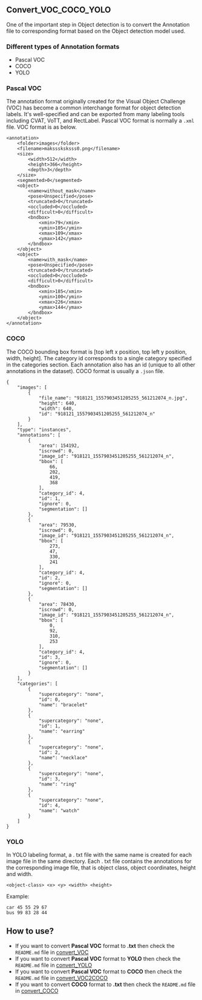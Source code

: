 ## Convert_VOC_COCO_YOLO

One of the important step in Object detection is to convert the Annotation file to corresponding format based on the Object detection model used.

### Different types of Annotation formats

- Pascal VOC
- COCO
- YOLO

### Pascal VOC

The annotation format originally created for the Visual Object Challenge (VOC) has become a common interchange format for object detection labels. It's well-specified and can be exported from many labeling tools including CVAT, VoTT, and RectLabel.
Pascal VOC format is normally a `.xml` file. VOC format is as below.

```
<annotation>
    <folder>images</folder>
    <filename>maksssksksss0.png</filename>
    <size>
        <width>512</width>
        <height>366</height>
        <depth>3</depth>
    </size>
    <segmented>0</segmented>
    <object>
        <name>without_mask</name>
        <pose>Unspecified</pose>
        <truncated>0</truncated>
        <occluded>0</occluded>
        <difficult>0</difficult>
        <bndbox>
            <xmin>79</xmin>
            <ymin>105</ymin>
            <xmax>109</xmax>
            <ymax>142</ymax>
        </bndbox>
    </object>
    <object>
        <name>with_mask</name>
        <pose>Unspecified</pose>
        <truncated>0</truncated>
        <occluded>0</occluded>
        <difficult>0</difficult>
        <bndbox>
            <xmin>185</xmin>
            <ymin>100</ymin>
            <xmax>226</xmax>
            <ymax>144</ymax>
        </bndbox>
    </object>
</annotation>
```

### COCO

The COCO bounding box format is [top left x position, top left y position, width, height]. The category id corresponds to a single category specified in the categories section. Each annotation also has an id (unique to all other annotations in the dataset).
COCO format is usually a `.json` file.

```
{
	"images": [
		{
			"file_name": "918121_1557903451205255_561212074_n.jpg",
			"height": 640,
			"width": 640,
			"id": "918121_1557903451205255_561212074_n"
		}
	],
	"type": "instances",
	"annotations": [
		{
			"area": 154192,
			"iscrowd": 0,
			"image_id": "918121_1557903451205255_561212074_n",
			"bbox": [
				66,
				202,
				419,
				368
			],
			"category_id": 4,
			"id": 1,
			"ignore": 0,
			"segmentation": []
		},
		{
			"area": 79530,
			"iscrowd": 0,
			"image_id": "918121_1557903451205255_561212074_n",
			"bbox": [
				273,
				47,
				330,
				241
			],
			"category_id": 4,
			"id": 2,
			"ignore": 0,
			"segmentation": []
		},
		{
			"area": 78430,
			"iscrowd": 0,
			"image_id": "918121_1557903451205255_561212074_n",
			"bbox": [
				0,
				92,
				310,
				253
			],
			"category_id": 4,
			"id": 3,
			"ignore": 0,
			"segmentation": []
		}
	],
	"categories": [
		{
			"supercategory": "none",
			"id": 0,
			"name": "bracelet"
		},
		{
			"supercategory": "none",
			"id": 1,
			"name": "earring"
		},
		{
			"supercategory": "none",
			"id": 2,
			"name": "necklace"
		},
		{
			"supercategory": "none",
			"id": 3,
			"name": "ring"
		},
		{
			"supercategory": "none",
			"id": 4,
			"name": "watch"
		}
	]
}
```

### YOLO

In YOLO labeling format, a . txt file with the same name is created for each image file in the same directory. Each . txt file contains the annotations for the corresponding image file, that is object class, object coordinates, height and width.

```
<object-class> <x> <y> <width> <height>
```

Example:

```
car 45 55 29 67
bus 99 83 28 44
```

## How to use?

- If you want to convert **Pascal VOC** format to **.txt** then check the `README.md` file in [convert_VOC](convert_VOC)
- If you want to convert **Pascal VOC** format to **YOLO** then check the `README.md` file in [convert_YOLO](convert_YOLO)
- If you want to convert **Pascal VOC** format to **COCO** then check the `README.md` file in [convert_VOC2COCO](convert_VOC2COCO)
- If you want to convert **COCO** format to **.txt** then check the `README.md` file in [convert_COCO](convert_COCO) 
